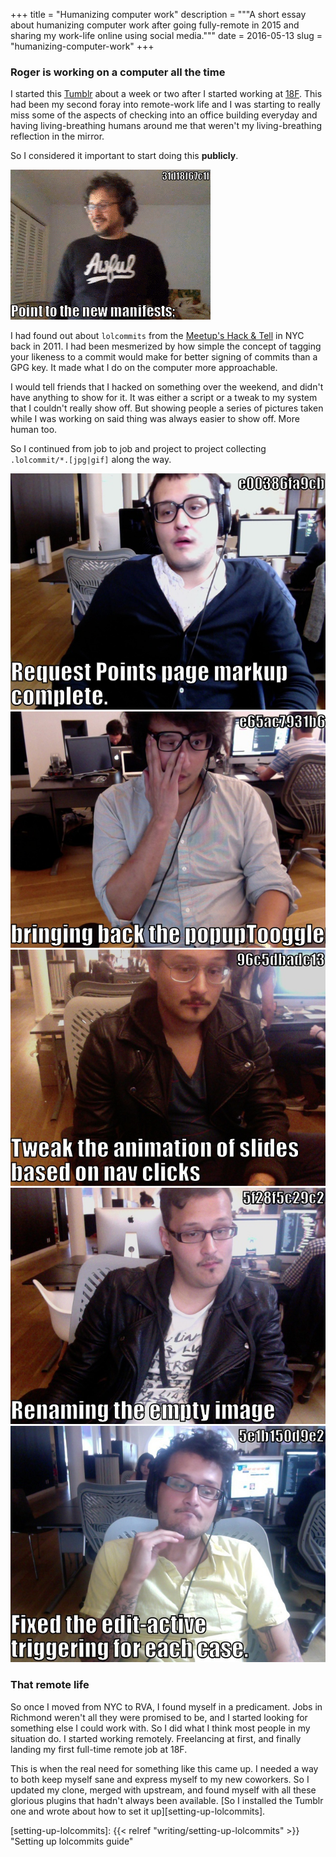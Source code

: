 +++
title = "Humanizing computer work"
description = """A short essay about humanizing computer work after going
fully-remote in 2015 and sharing my work-life online using social media."""
date = 2016-05-13
slug = "humanizing-computer-work"
+++

### Roger is working on a computer all the time

I started this [Tumblr][roger-is-working] about a week or two after I started
working at [18F][eighteenf]. This had been my second foray into remote-work life
and I was starting to really miss some of the aspects of checking into an office
building everyday and having living-breathing humans around me that weren't my
living-breathing reflection in the mirror.

So I considered it important to start doing this **publicly**.

<img
class="md:float-right md:pl-6"
src="./images/tumblr_okt6kmINP21v08lzjo1_400.gif"
alt="lolcommit - 37fb0c641ec - Update URL structure for registration info"
title="That face says all of the feelings with none of the time." />

I had found out about `lolcommits` from the [Meetup's Hack &
Tell][mu-hack-and-tell] in NYC back in 2011. I had been mesmerized by how simple
the concept of tagging your likeness to a commit would make for better signing
of commits than a GPG key. It made what I do on the computer more approachable.

I would tell friends that I hacked on something over the weekend, and didn't
have anything to show for it. It was either a script or a tweak to my system
that I couldn't really show off. But showing people a series of pictures taken
while I was working on said thing was always easier to show off. More human too.

So I continued from job to job and project to project collecting
`.lolcommit/*.[jpg|gif]` along the way.

<div class="md:flex">
    <img
      class="md:w-48 md:flex-auto"
      src="./images/e00386fa9cb.jpg"
      alt="lolcommit - e00386fa9cb - Request Points page markup complete"
      title="Random commit in history" />
    <img
      class="md:w-48 md:flex-auto"
      src="./images/e65ac7931b6.jpg"
      alt="lolcommit - e65ac7931b6 - bringing back the popupToogle"
      title="Random commit in history" />
</div>

<div class="md:flex">
    <img
      class="md:w-48 md:flex-auto"
      src="./images/96c5dbadc13.jpg"
      alt="lolcommit - 96c5dbadc13 - Tweak the animation of slides based on nav clicks"
      title="Random commit in history" />
    <img
      class="md:w-48 md:flex-auto"
      src="./images/5f28f5c29c2.jpg"
      alt="lolcommit - 5f28f5c29c2 - Renaming the empty image"
      title="Random commit in history" />
    <img
      class="md:w-48 md:flex-auto"
      src="./images/5e1b150d9e2.jpg"
      alt="lolcommit - 5e1b150d9e2 - Fixed the edit-active triggering for each case."
      title="Random commit in history" />
</div>

### That remote life

So once I moved from NYC to RVA, I found myself in a predicament. Jobs in
Richmond weren't all they were promised to be, and I started looking for
something else I could work with. So I did what I think most people in my
situation do. I started working remotely. Freelancing at first, and finally
landing my first full-time remote job at 18F.

This is when the real need for something like this came up. I needed a way to
both keep myself sane and express myself to my new coworkers. So I updated my
clone, merged with upstream, and found myself with all these glorious plugins
that hadn't always been available. [So I installed the Tumblr one and wrote
about how to set it up][setting-up-lolcommits].

[mu-hack-and-tell]: http://www.meetup.com/hack-and-tell/ "Meetup's Hack&&Tell"
[roger-is-working]: http://rogerisworking.tumblr.com/ 'Roger Is Working'
[eighteenf]: https://18f.gsa.gov/ '18F Homepage'

[setting-up-lolcommits]: {{< relref "writing/setting-up-lolcommits" >}} "Setting up lolcommits guide"
